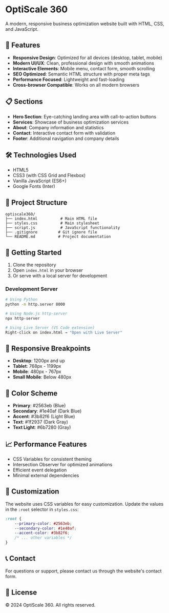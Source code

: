 # OptiScale 360

A modern, responsive business optimization website built with HTML, CSS, and JavaScript.

## 🚀 Features

- **Responsive Design**: Optimized for all devices (desktop, tablet, mobile)
- **Modern UI/UX**: Clean, professional design with smooth animations
- **Interactive Elements**: Mobile menu, contact form, smooth scrolling
- **SEO Optimized**: Semantic HTML structure with proper meta tags
- **Performance Focused**: Lightweight and fast-loading
- **Cross-browser Compatible**: Works on all modern browsers

## 📋 Sections

- **Hero Section**: Eye-catching landing area with call-to-action buttons
- **Services**: Showcase of business optimization services
- **About**: Company information and statistics
- **Contact**: Interactive contact form with validation
- **Footer**: Additional navigation and company details

## 🛠 Technologies Used

- HTML5
- CSS3 (with CSS Grid and Flexbox)
- Vanilla JavaScript (ES6+)
- Google Fonts (Inter)

## 📁 Project Structure

```
optiscale360/
├── index.html          # Main HTML file
├── styles.css          # Main stylesheet
├── script.js           # JavaScript functionality
├── .gitignore         # Git ignore file
└── README.md          # Project documentation
```

## 🚀 Getting Started

1. Clone the repository
2. Open `index.html` in your browser
3. Or serve with a local server for development

### Development Server

```bash
# Using Python
python -m http.server 8000

# Using Node.js http-server
npx http-server

# Using Live Server (VS Code extension)
Right-click on index.html → "Open with Live Server"
```

## 📱 Responsive Breakpoints

- **Desktop**: 1200px and up
- **Tablet**: 768px - 1199px  
- **Mobile**: 480px - 767px
- **Small Mobile**: Below 480px

## 🎨 Color Scheme

- **Primary**: #2563eb (Blue)
- **Secondary**: #1e40af (Dark Blue)
- **Accent**: #3b82f6 (Light Blue)
- **Text**: #1f2937 (Dark Gray)
- **Text Light**: #6b7280 (Gray)

## 📈 Performance Features

- CSS Variables for consistent theming
- Intersection Observer for optimized animations
- Efficient event delegation
- Minimal external dependencies

## 🔧 Customization

The website uses CSS variables for easy customization. Update the values in the `:root` selector in `styles.css`:

```css
:root {
    --primary-color: #2563eb;
    --secondary-color: #1e40af;
    --accent-color: #3b82f6;
    /* ... other variables */
}
```

## 📞 Contact

For questions or support, please contact us through the website's contact form.

## 📄 License

© 2024 OptiScale 360. All rights reserved.